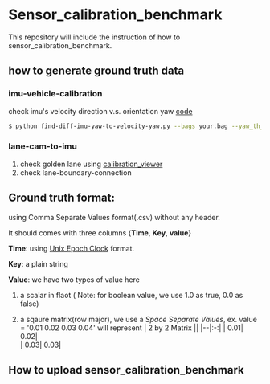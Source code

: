 # Sensor_calibration_benchmark
  This repository will include the instruction of how to  sensor_calibration_benchmark.
  
## how to generate ground truth data

### imu-vehicle-calibration

check imu's velocity direction v.s. orientation yaw [code](./scripts/find-diff-imu-yaw-to-velocity-yaw.py)
```bash
$ python find-diff-imu-yaw-to-velocity-yaw.py --bags your.bag --yaw_th_in_rad 0.0085
```

### lane-cam-to-imu
1. check golden lane using [calibration_viewer](./scripts/calibration_viewer/README.md)
2. check lane-boundary-connection

## Ground truth format:
 using Comma Separate Values format(.csv) without any header. 
 
 It should comes with three columns {**Time**, **Key**, **value**}
 
 **Time**: using [Unix Epoch Clock](https://en.wikipedia.org/wiki/Unix_time) format. 
 
 **Key**: a plain string
 
 **Value**: we have two types of value here
 1. a scalar in flaot ( Note: for boolean value, we use 1.0 as true, 0.0 as false)

 2. a sqaure matrix(row major), we use a *Space Separate Values*, 
 ex. value = '0.01 0.02 0.03 0.04' will represent
      | 2 by 2 Matrix || 
      |--|:-:|
      | 0.01| 0.02|      
      | 0.03| 0.03|

## How to upload sensor_calibration_benchmark




 
 
 

 
 
 
 
 
